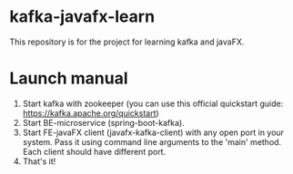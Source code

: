 # kafka-javafx-learn
This repository is for the project for learning kafka and javaFX.
# Launch manual
1. Start kafka with zookeeper (you can use this official quickstart guide: https://kafka.apache.org/quickstart)
2. Start BE-microservice (spring-boot-kafka).
3. Start FE-javaFX client (javafx-kafka-client) with any open port in your system. Pass it using command line arguments to the 'main' method. Each client should have different port.
4. That's it!
